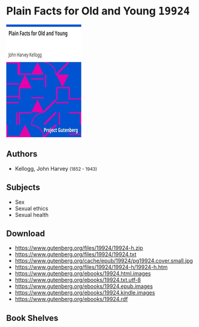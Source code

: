 # Plain Facts for Old and Young <kbd>19924</kbd>

![](./cover.medium.jpg "")

## Authors


 - Kellogg, John Harvey <small>(1852 - 1943)</small>

## Subjects


 - Sex
 - Sexual ethics
 - Sexual health

## Download


 - https://www.gutenberg.org/files/19924/19924-h.zip
 - https://www.gutenberg.org/files/19924/19924.txt
 - https://www.gutenberg.org/cache/epub/19924/pg19924.cover.small.jpg
 - https://www.gutenberg.org/files/19924/19924-h/19924-h.htm
 - https://www.gutenberg.org/ebooks/19924.html.images
 - https://www.gutenberg.org/ebooks/19924.txt.utf-8
 - https://www.gutenberg.org/ebooks/19924.epub.images
 - https://www.gutenberg.org/ebooks/19924.kindle.images
 - https://www.gutenberg.org/ebooks/19924.rdf

## Book Shelves


